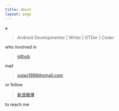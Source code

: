 ```yaml
---
title: about
layout: page
---
```


a

> Android Developmentor | Writer | GTDer | Coder

who involved in 

> [github](https://github.com/xutao1988/)

mail 

> xutao1988@gmail.com

or follow 

> [新浪微博](http://weibo.com/scfd)

to reach me
